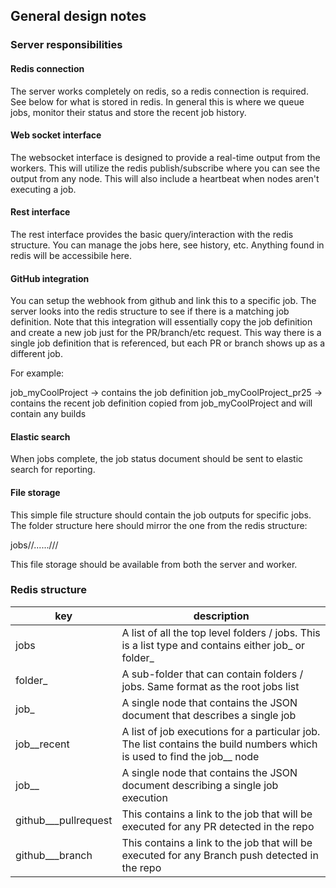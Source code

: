 ## General design notes

### Server responsibilities

#### Redis connection

The server works completely on redis, so a redis connection is required. See below for what is stored in redis. In general this is where we queue jobs, monitor their status and store the recent job history.

#### Web socket interface

The websocket interface is designed to provide a real-time output from the workers. This will utilize the redis publish/subscribe where you can see the output from any node. This will also include a heartbeat when nodes aren't executing a job.

#### Rest interface

The rest interface provides the basic query/interaction with the redis structure. You can manage the jobs here, see history, etc. Anything found in redis will be accessibile here.

#### GitHub integration

You can setup the webhook from github and link this to a specific job. The server looks into the redis structure to see if there is a matching job definition. Note that this integration will essentially copy the job definition and create a new job just for the PR/branch/etc request. This way there is a single job definition that is referenced, but each PR or branch shows up as a different job.

For example:

job_myCoolProject	-> contains the job definition
job_myCoolProject_pr25	-> contains the recent job definition copied from job_myCoolProject and will contain any builds

#### Elastic search

When jobs complete, the job status document should be sent to elastic search for reporting.

#### File storage

This simple file structure should contain the job outputs for specific jobs. The folder structure here should mirror the one from the redis structure:

jobs/<folder>/...<subfolders>.../<job>/<buildnumber>/

This file storage should be available from both the server and worker.

### Redis structure

| key | description |
| ----- | ------ |
| jobs | A list of all the top level folders / jobs. This is a list type and contains either job_<name> or folder_<name> |
| folder_<name> | A sub-folder that can contain folders / jobs. Same format as the root jobs list |
| job_<name> | A single node that contains the JSON document that describes a single job |
| job_<name>_recent | A list of job executions for a particular job. The list contains the build numbers which is used to find the job_<name>_<buildnumber> node |
| job_<name>_<buildnumber> | A single node that contains the JSON document describing a single job execution |
| github_<org>_<repo>_pullrequest | This contains a link to the job that will be executed for any PR detected in the repo |
| github_<org>_<repo>_branch | This contains a link to the job that will be executed for any Branch push detected in the repo |



